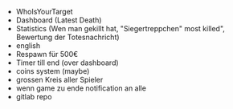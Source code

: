 - WhoIsYourTarget
- Dashboard (Latest Death)
- Statistics (Wen man gekillt hat, "Siegertreppchen" most killed", Bewertung der Totesnachricht)
- english
- Respawn für 500€
- Timer till end (over dashboard)
- coins system (maybe)
- grossen Kreis aller Spieler
- wenn game zu ende notification an alle
- gitlab repo